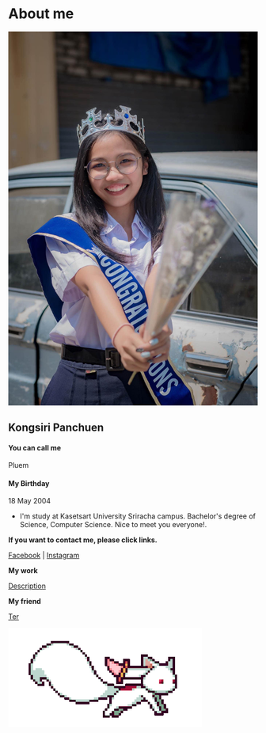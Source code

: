 # About me

![img](./githubpic/IMG_0279.JPG)

## Kongsiri Panchuen

#### You can call me

  Pluem

#### My Birthday

  18 May 2004

- I'm study at Kasetsart University Sriracha campus. Bachelor's degree of Science, Computer Science. Nice to meet you everyone!.

**If you want to contact me, please click links.**

[Facebook](https://www.facebook.com/)  |  [Instagram](https://www.instagram.com/)

**My work**

[Description](description.md)

**My friend**

[Ter](https://Ter130147.github.io)

![gif](./githubpic/kyubey.gif)

